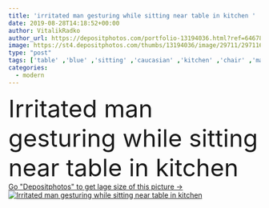 ```yaml
---
title: 'irritated man gesturing while sitting near table in kitchen '
date: 2019-08-28T14:18:52+00:00
author: VitalikRadko
author_url: https://depositphotos.com/portfolio-13194036.html?ref=64678756
image: https://st4.depositphotos.com/thumbs/13194036/image/29711/297116226/api_thumb_450.jpg?forcejpeg=true
type: "post"
tags: ['table' ,'blue' ,'sitting' ,'caucasian' ,'kitchen' ,'chair' ,'man' ,'modern' ,'emotion' ,'home' ,'emotional' ,'desk' ,'indoors' ,'angry' ,'casual' ,'T shirt' ,'handsome' ,'sadness' ,'sad' ,'upset' ,'irritated' ,'displeased' ,'stressed' ,'gesture' ,'Gesturing' ,'disappointed' ,'frustrated' ,'bearded' ,'dissatisfied' ,'one person' ,'young adult' ,'cooking utensils' ,'water damage' ,'bad mood' ,'clenched fists' ]
categories: 
  - modern
---
```

<div aling="center">
            <font size="60"> Irritated man gesturing while sitting near table in kitchen</font>   
</div>
<div>
    <a href='https://st4.depositphotos.com/thumbs/13194036/image/29711/297116226/api_thumb_450.jpg?forcejpeg=true?ref=64678756' target=_blank > Go "Depositphotos" to get lage size of this picture ->
        <img href='https://st4.depositphotos.com/thumbs/13194036/image/29711/297116226/api_thumb_450.jpg?forcejpeg=true?ref=64678756' src='https://st4.depositphotos.com/13194036/29711/i/950/depositphotos_297116226-stock-photo-irritated-man-gesturing-while-sitting.jpg?forcejpeg=true' alt='Irritated man gesturing while sitting near table in kitchen' >
    </a>
</div>
